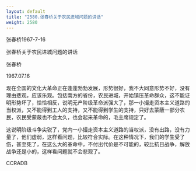 ```yaml
---
layout: default
title: "2580.张春桥关于农民进城问题的讲话"
weight: 2580
---
```


张春桥1967-7-16

张春桥关于农民进城问题的讲话

张春桥

1967.07.16

现在全国的文化大革命正在蓬蓬勃勃发展，形势很好，我不大同意形势不好，没有理由悲观，应该乐观。包括南方的省份，农民进城，开始镇压革命群众，这不能证明形势坏了，恰恰相反，说明无产阶级革命派强大了，那一小撮走资本主义道路的当权派，又不能得到工人的支持，又不能得到学生的支持，只好去蒙蔽一部分农民，农民受蒙蔽也不会太久，也会起来革命的，毛主席规定了。

这说明阶级斗争尖锐了，党内一小撮走资本主义道路的当权派，没有出路，没有力量了，他们虚弱，这样看问题，比较符合实际。在这种情况下，我们的学生受了伤，甚至死了，在这么大的革命中，不付出代价是不可能的，较比抗日战争，解放战争还是小的，这样看问题就不会悲观了。

CCRADB

